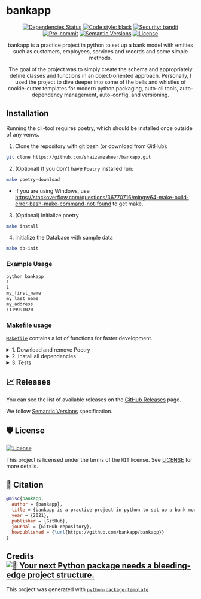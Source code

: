 # bankapp

<div align="center">

[![Dependencies Status](https://img.shields.io/badge/dependencies-up%20to%20date-brightgreen.svg)](https://github.com/bankapp/bankapp/pulls?utf8=%E2%9C%93&q=is%3Apr%20author%3Aapp%2Fdependabot)
[![Code style: black](https://img.shields.io/badge/code%20style-black-000000.svg)](https://github.com/psf/black)
[![Security: bandit](https://img.shields.io/badge/security-bandit-green.svg)](https://github.com/PyCQA/bandit)
[![Pre-commit](https://img.shields.io/badge/pre--commit-enabled-brightgreen?logo=pre-commit&logoColor=white)](https://github.com/bankapp/bankapp/blob/master/.pre-commit-config.yaml)
[![Semantic Versions](https://img.shields.io/badge/%20%20%F0%9F%93%A6%F0%9F%9A%80-semantic--versions-e10079.svg)](https://github.com/bankapp/bankapp/releases)
[![License](https://img.shields.io/badge/license-MIT-green)](./LICENSE)

bankapp is a practice project in python to set up a bank model with entities such as customers, employees, services and records and some simple methods.

The goal of the project was to simply create the schema and appropriately define classes and functions in an object-oriented approach. Personally, I used the project to dive deeper into some of the bells and whistles of cookie-cutter templates for modern python packaging, auto-cli tools, auto-dependency management, auto-config, and versioning.

</div>

## Installation

Running the cli-tool requires poetry, which should be installed once outside of any venvs.

1. Clone the repository with git bash (or download from GitHub):

```bash
git clone https://github.com/shaizamzaheer/bankapp.git
```

2. (Optional) If you don't have `Poetry` installed run:

```bash
make poetry-download
```

- If you are using Windows, use <https://stackoverflow.com/questions/36770716/mingw64-make-build-error-bash-make-command-not-found> to get make.

<p>

3. (Optional) Initialize poetry 

```bash
make install
```

4. Initialize the Database with sample data

```bash
make db-init
````

### Example Usage

<p>
  
```bash
python bankapp
1
1
my_first_name
my_last_name
my_address
1119991020
````

</p>

### Makefile usage

[`Makefile`](https://github.com/bankapp/bankapp/blob/master/Makefile) contains a lot of functions for faster development.

<details>
<summary>1. Download and remove Poetry</summary>
<p>

To download and install Poetry run:

```bash
make poetry-download
```

To uninstall

```bash
make poetry-remove
```

</p>
</details>

<details>
<summary>2. Install all dependencies </summary>
<p>

Install requirements:

```bash
make install
```

</p>
</details>

<details>
<summary>3. Tests </summary>
<p>

Run `pytest`

```bash
make test
```

</p>
</details>

## 📈 Releases

You can see the list of available releases on the [GitHub Releases](https://github.com/bankapp/bankapp/releases) page.

We follow [Semantic Versions](https://semver.org/) specification.

## 🛡 License

[![License](https://img.shields.io/badge/license-MIT-green)](./LICENSE)

This project is licensed under the terms of the `MIT` license. See [LICENSE](https://github.com/bankapp/bankapp/blob/master/LICENSE) for more details.

## 📃 Citation

```bibtex
@misc{bankapp,
  author = {bankapp},
  title = {bankapp is a practice project in python to set up a bank model with entities such as customers and employees and services and methods.},
  year = {2021},
  publisher = {GitHub},
  journal = {GitHub repository},
  howpublished = {\url{https://github.com/bankapp/bankapp}}
}
```

## Credits [![🚀 Your next Python package needs a bleeding-edge project structure.](https://img.shields.io/badge/python--package--template-%F0%9F%9A%80-brightgreen)](https://github.com/TezRomacH/python-package-template)

This project was generated with [`python-package-template`](https://github.com/TezRomacH/python-package-template)
